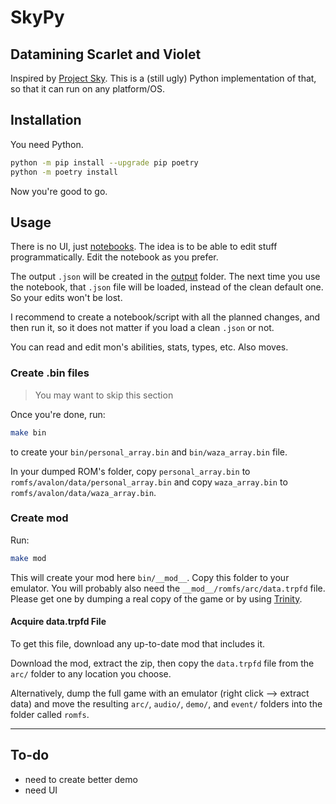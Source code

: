# SkyPy

## Datamining Scarlet and Violet

Inspired by [Project Sky](https://gamebanana.com/tools/11558). This is a (still ugly) Python implementation of that, so that it can run on any platform/OS.

## Installation

You need Python.

```bash
python -m pip install --upgrade pip poetry
python -m poetry install
```

Now you're good to go.

## Usage

There is no UI, just [notebooks](./notebooks/Demo.ipynb). The idea is to be able to edit stuff programmatically. Edit the notebook as you prefer.

The output `.json` will be created in the [output](./output) folder. The next time you use the notebook, that `.json` file will be loaded, instead of the clean default one. So your edits won't be lost.

I recommend to create a notebook/script with all the planned changes, and then run it, so it does not matter if you load a clean `.json` or not.

You can read and edit mon's abilities, stats, types, etc. Also moves.

### Create .bin files

> You may want to skip this section

Once you're done, run:

```bash
make bin
```

to create your `bin/personal_array.bin` and `bin/waza_array.bin` file.

In your dumped ROM's folder, copy `personal_array.bin` to `romfs/avalon/data/personal_array.bin` and copy `waza_array.bin` to `romfs/avalon/data/waza_array.bin`.

### Create mod

Run:

```bash
make mod
```

This will create your mod here `bin/__mod__`. Copy this folder to your emulator. You will probably also need the `__mod__/romfs/arc/data.trpfd` file. Please get one by dumping a real copy of the game or by using [Trinity](https://github.com/Inidar1/Switch-Pokemon-Modding-Tutorials/wiki).

#### Acquire data.trpfd File

To get this file, download any up-to-date mod that includes it.

Download the mod, extract the zip, then copy the `data.trpfd` file from the `arc/` folder to any location you choose.

Alternatively, dump the full game with an emulator (right click --> extract data) and move the resulting `arc/`, `audio/`, `demo/`, and `event/` folders into the folder called `romfs`.

---

## To-do

- need to create better demo
- need UI
